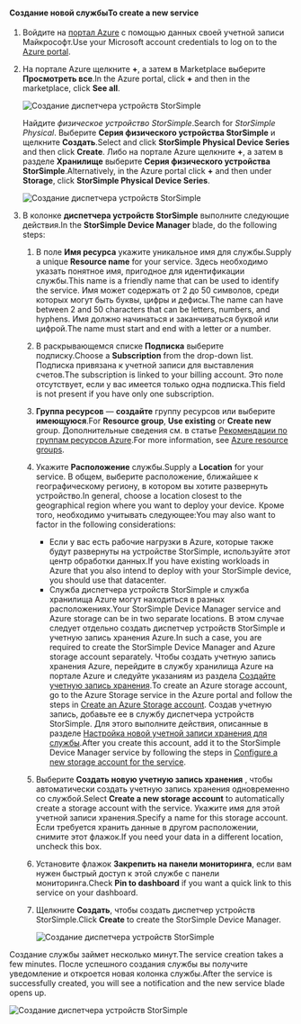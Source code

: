 <!--author=alkohli last changed:02/10/2017-->


#### <a name="to-create-a-new-service"></a><span data-ttu-id="88d7d-101">Создание новой службы</span><span class="sxs-lookup"><span data-stu-id="88d7d-101">To create a new service</span></span>

1. <span data-ttu-id="88d7d-102">Войдите на [портал Azure](https://portal.azure.com/) с помощью данных своей учетной записи Майкрософт.</span><span class="sxs-lookup"><span data-stu-id="88d7d-102">Use your Microsoft account credentials to log on to the [Azure portal](https://portal.azure.com/).</span></span>

2. <span data-ttu-id="88d7d-103">На портале Azure щелкните **+**, а затем в Marketplace выберите **Просмотреть все**.</span><span class="sxs-lookup"><span data-stu-id="88d7d-103">In the Azure portal, click **+** and then in the marketplace, click **See all**.</span></span>

    ![Создание диспетчера устройств StorSimple](./media/storsimple-8000-create-new-service/createssdevman1.png)

    <span data-ttu-id="88d7d-105">Найдите _физическое устройство StorSimple_.</span><span class="sxs-lookup"><span data-stu-id="88d7d-105">Search for _StorSimple Physical_.</span></span> <span data-ttu-id="88d7d-106">Выберите **Серия физического устройства StorSimple** и щелкните **Создать**.</span><span class="sxs-lookup"><span data-stu-id="88d7d-106">Select and click **StorSimple Physical Device Series** and then click **Create**.</span></span> <span data-ttu-id="88d7d-107">Либо на портале Azure щелкните **+**, а затем в разделе **Хранилище** выберите **Серия физического устройства StorSimple**.</span><span class="sxs-lookup"><span data-stu-id="88d7d-107">Alternatively, in the Azure portal click **+** and then under **Storage**, click **StorSimple Physical Device Series**.</span></span>

    ![Создание диспетчера устройств StorSimple](./media/storsimple-8000-create-new-service/createssdevman11.png)

3. <span data-ttu-id="88d7d-109">В колонке **диспетчера устройств StorSimple** выполните следующие действия.</span><span class="sxs-lookup"><span data-stu-id="88d7d-109">In the **StorSimple Device Manager** blade, do the following steps:</span></span>
   
   1. <span data-ttu-id="88d7d-110">В поле **Имя ресурса** укажите уникальное имя для службы.</span><span class="sxs-lookup"><span data-stu-id="88d7d-110">Supply a unique **Resource name** for your service.</span></span> <span data-ttu-id="88d7d-111">Здесь необходимо указать понятное имя, пригодное для идентификации службы.</span><span class="sxs-lookup"><span data-stu-id="88d7d-111">This name is a friendly name that can be used to identify the service.</span></span> <span data-ttu-id="88d7d-112">Имя может содержать от 2 до 50 символов, среди которых могут быть буквы, цифры и дефисы.</span><span class="sxs-lookup"><span data-stu-id="88d7d-112">The name can have between 2 and 50 characters that can be letters, numbers, and hyphens.</span></span> <span data-ttu-id="88d7d-113">Имя должно начинаться и заканчиваться буквой или цифрой.</span><span class="sxs-lookup"><span data-stu-id="88d7d-113">The name must start and end with a letter or a number.</span></span>

   2. <span data-ttu-id="88d7d-114">В раскрывающемся списке **Подписка** выберите подписку.</span><span class="sxs-lookup"><span data-stu-id="88d7d-114">Choose a **Subscription** from the drop-down list.</span></span> <span data-ttu-id="88d7d-115">Подписка привязана к учетной записи для выставления счетов.</span><span class="sxs-lookup"><span data-stu-id="88d7d-115">The subscription is linked to your billing account.</span></span> <span data-ttu-id="88d7d-116">Это поле отсутствует, если у вас имеется только одна подписка.</span><span class="sxs-lookup"><span data-stu-id="88d7d-116">This field is not present if you have only one subscription.</span></span>

   3. <span data-ttu-id="88d7d-117">**Группа ресурсов** — **создайте** группу ресурсов или выберите **имеющуюся**.</span><span class="sxs-lookup"><span data-stu-id="88d7d-117">For **Resource group**, **Use existing** or **Create new** group.</span></span> <span data-ttu-id="88d7d-118">Дополнительные сведения см. в статье [Рекомендации по группам ресурсов Azure](https://azure.microsoft.com/documentation/articles/virtual-machines-windows-infrastructure-resource-groups-guidelines/).</span><span class="sxs-lookup"><span data-stu-id="88d7d-118">For more information, see [Azure resource groups](https://azure.microsoft.com/documentation/articles/virtual-machines-windows-infrastructure-resource-groups-guidelines/).</span></span>
   
   4. <span data-ttu-id="88d7d-119">Укажите **Расположение** службы.</span><span class="sxs-lookup"><span data-stu-id="88d7d-119">Supply a **Location** for your service.</span></span> <span data-ttu-id="88d7d-120">В общем, выберите расположение, ближайшее к географическому региону, в котором вы хотите развернуть устройство.</span><span class="sxs-lookup"><span data-stu-id="88d7d-120">In general, choose a location closest to the geographical region where you want to deploy your device.</span></span> <span data-ttu-id="88d7d-121">Кроме того, необходимо учитывать следующее:</span><span class="sxs-lookup"><span data-stu-id="88d7d-121">You may also want to factor in the following considerations:</span></span> 
      
      * <span data-ttu-id="88d7d-122">Если у вас есть рабочие нагрузки в Azure, которые также будут развернуты на устройстве StorSimple, используйте этот центр обработки данных.</span><span class="sxs-lookup"><span data-stu-id="88d7d-122">If you have existing workloads in Azure that you also intend to deploy with your StorSimple device, you should use that datacenter.</span></span>
      * <span data-ttu-id="88d7d-123">Служба диспетчера устройств StorSimple и служба хранилища Azure могут находиться в разных расположениях.</span><span class="sxs-lookup"><span data-stu-id="88d7d-123">Your StorSimple Device Manager service and Azure storage can be in two separate locations.</span></span> <span data-ttu-id="88d7d-124">В этом случае следует отдельно создать диспетчер устройств StorSimple и учетную запись хранения Azure.</span><span class="sxs-lookup"><span data-stu-id="88d7d-124">In such a case, you are required to create the StorSimple Device Manager and Azure storage account separately.</span></span> <span data-ttu-id="88d7d-125">Чтобы создать учетную запись хранения Azure, перейдите в службу хранилища Azure на портале Azure и следуйте указаниям из раздела [Создайте учетную запись хранения](../articles/storage/common/storage-create-storage-account.md#create-a-storage-account).</span><span class="sxs-lookup"><span data-stu-id="88d7d-125">To create an Azure storage account, go to the Azure Storage service in the Azure portal and follow the steps in [Create an Azure Storage account](../articles/storage/common/storage-create-storage-account.md#create-a-storage-account).</span></span> <span data-ttu-id="88d7d-126">Создав учетную запись, добавьте ее в службу диспетчера устройств StorSimple. Для этого выполните действия, описанные в разделе [Настройка новой учетной записи хранения для службы](../articles/storsimple/storsimple-8000-deployment-walkthrough-u2.md#configure-a-new-storage-account-for-the-service).</span><span class="sxs-lookup"><span data-stu-id="88d7d-126">After you create this account, add it to the StorSimple Device Manager service by following the steps in [Configure a new storage account for the service](../articles/storsimple/storsimple-8000-deployment-walkthrough-u2.md#configure-a-new-storage-account-for-the-service).</span></span>

   5. <span data-ttu-id="88d7d-127">Выберите **Создать новую учетную запись хранения** , чтобы автоматически создать учетную запись хранения одновременно со службой.</span><span class="sxs-lookup"><span data-stu-id="88d7d-127">Select **Create a new storage account** to automatically create a storage account with the service.</span></span> <span data-ttu-id="88d7d-128">Укажите имя для этой учетной записи хранения.</span><span class="sxs-lookup"><span data-stu-id="88d7d-128">Specify a name for this storage account.</span></span> <span data-ttu-id="88d7d-129">Если требуется хранить данные в другом расположении, снимите этот флажок.</span><span class="sxs-lookup"><span data-stu-id="88d7d-129">If you need your data in a different location, uncheck this box.</span></span>

   6. <span data-ttu-id="88d7d-130">Установите флажок **Закрепить на панели мониторинга**, если вам нужен быстрый доступ к этой службе с панели мониторинга.</span><span class="sxs-lookup"><span data-stu-id="88d7d-130">Check **Pin to dashboard** if you want a quick link to this service on your dashboard.</span></span>
      
   7. <span data-ttu-id="88d7d-131">Щелкните **Создать**, чтобы создать диспетчер устройств StorSimple.</span><span class="sxs-lookup"><span data-stu-id="88d7d-131">Click **Create** to create the StorSimple Device Manager.</span></span>

       ![Создание диспетчера устройств StorSimple](./media/storsimple-8000-create-new-service/createssdevman2.png)
   
<span data-ttu-id="88d7d-133">Создание службы займет несколько минут.</span><span class="sxs-lookup"><span data-stu-id="88d7d-133">The service creation takes a few minutes.</span></span> <span data-ttu-id="88d7d-134">После успешного создания службы вы получите уведомление и откроется новая колонка службы.</span><span class="sxs-lookup"><span data-stu-id="88d7d-134">After the service is successfully created, you will see a notification and the new service blade opens up.</span></span>
   
![Создание диспетчера устройств StorSimple](./media/storsimple-8000-create-new-service/createssdevman5.png)


